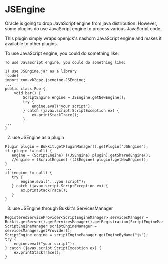 # JSEngine
Oracle is going to drop JavaScript engine from java distribution.
However, some plugins do use JavaScript engine to process various JavaScript code.

This plugin simply wraps openjdk's nashorn JavaScript engine and makes it available to other plugins.

To use JavaScript engine, you could do something like:

```
To use JavaScript engine, you could do something like:

1) use JSEngine.jar as a library
[code]
import com.vk2gpz.jsengine.JSEngine;
...
public class Foo {
    void bar() {
        ScriptEngine engine = JSEngine.getNewEngine();
        try {
            engine.eval("your script");
        } catch (javax.script.ScriptException ex) {
            ex.printStackTrace();
        }
...
}
```

2) use JSEngine as a plugin
```
Plugin plugin = Bukkit.getPluginManager().getPlugin("JSEngine");
if (plugin != null) {
   engine = (ScriptEngine) ((JSEngine) plugin).getSharedEngine();
   //engine = (ScriptEngine) ((JSEngine) plugin).getNewEngine();
}
...
if (engine != null) {
   try {
       engine.eval("...you script");
   } catch (javax.script.ScriptException ex) {
       ex.printStackTrace();
   }
}
```

3) use JSEngine through Bukkit's ServicesManager
```
RegisteredServiceProvider<ScriptEngineManager> servicesManager = Bukkit.getServer().getServicesManager().getRegistration(ScriptEngineManager.class);
ScriptEngineManager scriptEngineManager = servicesManager.getProvider();
ScriptEngine engine = scriptEngineManager.getEngineByName("js");
try {
    engine.eval("your script");
} catch (javax.script.ScriptException ex) {
    ex.printStackTrace();
}
```

